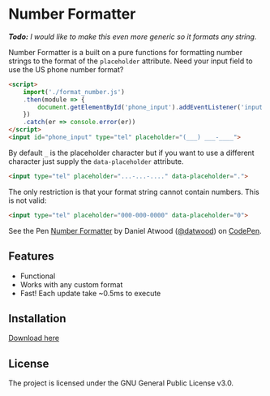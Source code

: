 # Number Formatter

_**Todo:** I would like to make this even more generic so it formats any string._

Number Formatter is a built on a pure functions for formatting number strings to the format of the `placeholder` attribute. Need your input field to use the US phone number format?
```html
<script>
    import('./format_number.js')
    .then(module => {
        document.getElementById('phone_input').addEventListener('input', module.format_input)
    })
    .catch(er => console.error(er))
</script>
<input id="phone_input" type="tel" placeholder="(___) ___-____">
```
By default `_` is the placeholder character but if you want to use a different character just supply the `data-placeholder` attribute.
```html
<input type="tel" placeholder="...-...-...." data-placeholder=".">
```
The only restriction is that your format string cannot contain numbers. This is not valid:
```html
<input type="tel" placeholder="000-000-0000" data-placeholder="0">
```
<p data-height="384" data-theme-id="0" data-slug-hash="NOpgNe" data-default-tab="result" data-user="datwood" data-pen-title="US Number Formatter v2" class="codepen">See the Pen <a href="https://codepen.io/datwood/pen/NOpgNe/">Number Formatter</a> by Daniel Atwood (<a href="https://codepen.io/datwood">@datwood</a>) on <a href="https://codepen.io">CodePen</a>.</p>

## Features
- Functional
- Works with any custom format
- Fast! Each update take ~0.5ms to execute

## Installation
[Download here](https://gitlab.com/datwood/phone-number-formatting/raw/master/format_number.js)

## License

The project is licensed under the GNU General Public License v3.0.